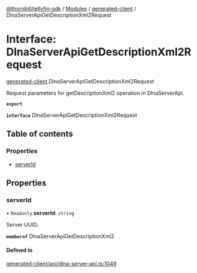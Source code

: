 [@thornbill/jellyfin-sdk](../README.md) / [Modules](../modules.md) / [generated-client](../modules/generated_client.md) / DlnaServerApiGetDescriptionXml2Request

# Interface: DlnaServerApiGetDescriptionXml2Request

[generated-client](../modules/generated_client.md).DlnaServerApiGetDescriptionXml2Request

Request parameters for getDescriptionXml2 operation in DlnaServerApi.

**`export`**

**`interface`** DlnaServerApiGetDescriptionXml2Request

## Table of contents

### Properties

- [serverId](generated_client.DlnaServerApiGetDescriptionXml2Request.md#serverid)

## Properties

### serverId

• `Readonly` **serverId**: `string`

Server UUID.

**`memberof`** DlnaServerApiGetDescriptionXml2

#### Defined in

[generated-client/api/dlna-server-api.ts:1049](https://github.com/thornbill/jellyfin-sdk-typescript/blob/029620a/src/generated-client/api/dlna-server-api.ts#L1049)
